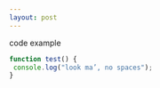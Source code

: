 ```yaml
---
layout: post
---
```


code example

```javascript
function test() {
 console.log("look ma’, no spaces");
}
```
